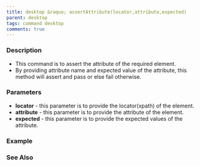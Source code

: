```yaml
---
title: desktop &raquo; assertAttribute(locator,attribute,expected)
parent: desktop
tags: command desktop
comments: true
---
```


### Description

- This command is to assert the attribute of the required element.
- By providing attribute name and expected value of the attribute, this method will assert and pass or else fail otherwise.

### Parameters

- **locator** -  this parameter is to provide the locator(xpath) of the element.
- **attribute** - this parameter is to provide the attribute of the element.
- **expected** - this parameter is to provide the expected values of the attribute.

### Example

### See Also
